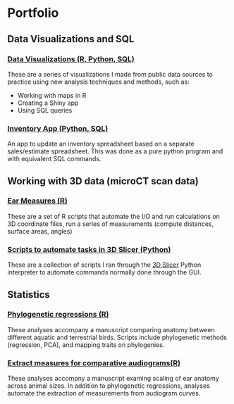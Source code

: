 # Portfolio

## Data Visualizations and SQL
### [Data Visualizations (R, Python, SQL)](https://github.com/jzeyl/Data-visualizations)
These are a series of visualizations I made from public data sources to practice using new analysis techniques and methods, such as:  
  * Working with maps in R    
  * Creating a Shiny app  
  * Using SQL queries
  
 ### [Inventory App (Python, SQL)](https://github.com/jzeyl/Inventory-app)
 An app to update an inventory spreadsheet based on a separate sales/estimate spreadsheet. This was done as a pure python program and with equivalent SQL commands.

## Working with 3D data (microCT scan data)
### [Ear Measures (R)](https://github.com/jzeyl/Ear-Measures)
These are a set of R scripts that automate the I/O and run calculations on 3D coordinate files, run a series of measurements (compute distances, surface areas, angles)
### [Scripts to automate tasks in 3D Slicer (Python)](https://github.com/jzeyl/3D-Slicer-Scripts)
These are a collection of scripts I ran through the [3D Slicer](https://www.slicer.org/) Python interpreter to automate commands normally done through the GUI. 

## Statistics
### [Phylogenetic regressions (R)](https://github.com/jzeyl/A-T-Statistics)  
These analyses accompany a manuscript comparing anatomy between different aquatic and terrestrial birds. Scripts include phylogenetic methods (regression, PCA), and mapping traits on phylogenies.
### [Extract measures for comparative audiograms(R)](https://github.com/jzeyl/Scaling_2021)
These analyses accompny a manuscript examing scaling of ear anatomy across animal sizes. In addition to phylogenetic regressions, analyses automate the extraction of measurements from audiogram curves.

